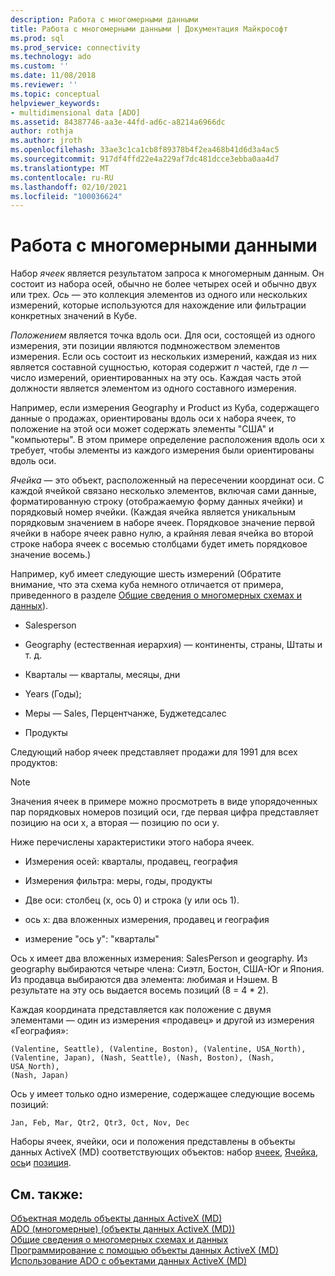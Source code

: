 ```yaml
---
description: Работа с многомерными данными
title: Работа с многомерными данными | Документация Майкрософт
ms.prod: sql
ms.prod_service: connectivity
ms.technology: ado
ms.custom: ''
ms.date: 11/08/2018
ms.reviewer: ''
ms.topic: conceptual
helpviewer_keywords:
- multidimensional data [ADO]
ms.assetid: 84387746-aa3e-44fd-ad6c-a8214a6966dc
author: rothja
ms.author: jroth
ms.openlocfilehash: 33ae3c1ca1cb8f89378b4f2ea468b41d6d3a4ac5
ms.sourcegitcommit: 917df4ffd22e4a229af7dc481dcce3ebba0aa4d7
ms.translationtype: MT
ms.contentlocale: ru-RU
ms.lasthandoff: 02/10/2021
ms.locfileid: "100036624"
---
```

# <a name="working-with-multidimensional-data"></a>Работа с многомерными данными
Набор *ячеек* является результатом запроса к многомерным данным. Он состоит из набора осей, обычно не более четырех осей и обычно двух или трех. *Ось* — это коллекция элементов из одного или нескольких измерений, которые используются для нахождение или фильтрации конкретных значений в Кубе.  
  
 *Положением* является точка вдоль оси. Для оси, состоящей из одного измерения, эти позиции являются подмножеством элементов измерения. Если ось состоит из нескольких измерений, каждая из них является составной сущностью, которая содержит *n* частей, где *n* — число измерений, ориентированных на эту ось. Каждая часть этой должности является элементом из одного составного измерения.  
  
 Например, если измерения Geography и Product из Куба, содержащего данные о продажах, ориентированы вдоль оси x набора ячеек, то положение на этой оси может содержать элементы "США" и "компьютеры". В этом примере определение расположения вдоль оси x требует, чтобы элементы из каждого измерения были ориентированы вдоль оси.  
  
 *Ячейка* — это объект, расположенный на пересечении координат оси. С каждой ячейкой связано несколько элементов, включая сами данные, форматированную строку (отображаемую форму данных ячейки) и порядковый номер ячейки. (Каждая ячейка является уникальным порядковым значением в наборе ячеек. Порядковое значение первой ячейки в наборе ячеек равно нулю, а крайняя левая ячейка во второй строке набора ячеек с восемью столбцами будет иметь порядковое значение восемь.)  
  
 Например, куб имеет следующие шесть измерений (Обратите внимание, что эта схема куба немного отличается от примера, приведенного в разделе [Общие сведения о многомерных схемах и данных](./overview-of-multidimensional-schemas-and-data.md)).  
  
-   Salesperson  
  
-   Geography (естественная иерархия) — континенты, страны, Штаты и т. д.  
  
-   Кварталы — кварталы, месяцы, дни  
  
-   Years (Годы);  
  
-   Меры — Sales, Перцентчанже, Буджетедсалес  
  
-   Продукты  
  
 Следующий набор ячеек представляет продажи для 1991 для всех продуктов:  
  
> [!NOTE]
>  Значения ячеек в примере можно просмотреть в виде упорядоченных пар порядковых номеров позиций оси, где первая цифра представляет позицию на оси x, а вторая — позицию по оси y.  
  
 Ниже перечислены характеристики этого набора ячеек.  
  
-   Измерения осей: кварталы, продавец, география  
  
-   Измерения фильтра: меры, годы, продукты  
  
-   Две оси: столбец (x, ось 0) и строка (y или ось 1).  
  
-   ось x: два вложенных измерения, продавец и география  
  
-   измерение "ось y": "кварталы"  
  
 Ось x имеет два вложенных измерения: SalesPerson и geography. Из geography выбираются четыре члена: Сиэтл, Бостон, США-Юг и Япония. Из продавца выбираются два элемента: любимая и Нэшем. В результате на эту ось выдается восемь позиций (8 = 4 * 2).  
  
 Каждая координата представляется как положение с двумя элементами — один из измерения «продавец» и другой из измерения «География»:  
  
```console
(Valentine, Seattle), (Valentine, Boston), (Valentine, USA_North),  
(Valentine, Japan), (Nash, Seattle), (Nash, Boston), (Nash, USA_North),  
(Nash, Japan)  
```  
  
 Ось y имеет только одно измерение, содержащее следующие восемь позиций:  
  
```console
Jan, Feb, Mar, Qtr2, Qtr3, Oct, Nov, Dec  
```  
  
 Наборы ячеек, ячейки, оси и положения представлены в объекты данных ActiveX (MD) соответствующих объектов: набор [ячеек](../../reference/ado-md-api/cellset-object-ado-md.md), [Ячейка](../../reference/ado-md-api/cell-object-ado-md.md), [ось](../../reference/ado-md-api/axis-object-ado-md.md)и [позиция](../../reference/ado-md-api/position-object-ado-md.md).  
  
## <a name="see-also"></a>См. также:  
 [Объектная модель объекты данных ActiveX (MD)](../../reference/ado-md-api/ado-md-object-model.md)   
 [ADO (многомерные) (объекты данных ActiveX (MD))](./ado-multidimensional-ado-md.md)   
 [Общие сведения о многомерных схемах и данных](./overview-of-multidimensional-schemas-and-data.md)   
 [Программирование с помощью объекты данных ActiveX (MD)](./programming-with-ado-md.md)   
 [Использование ADO с объектами данных ActiveX (MD)](./using-ado-with-ado-md.md)